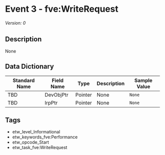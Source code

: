 # Event 3 - fve:WriteRequest
###### Version: 0

## Description
None

## Data Dictionary
|Standard Name|Field Name|Type|Description|Sample Value|
|---|---|---|---|---|
|TBD|DevObjPtr|Pointer|None|`None`|
|TBD|IrpPtr|Pointer|None|`None`|

## Tags
* etw_level_Informational
* etw_keywords_fve:Performance
* etw_opcode_Start
* etw_task_fve:WriteRequest